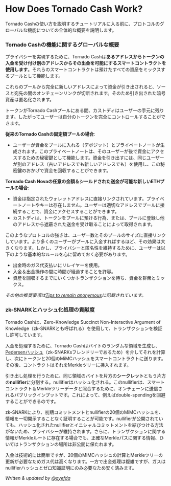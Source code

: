# How Does Tornado Cash Work?

Tornado Cashの使い方を説明するチュートリアルに入る前に、プロトコルのグローバルな機能についての全体的な概要を説明します。

### Tornado Cashの機能に関するグローバルな概要

プライバシーを実現するために、Tornado Cashは**あるアドレスからトークンの入金を受け付け別のアドレスからその出金を可能にするスマートコントラクトを使用します**。それらのスマートコントラクトは預けたすべての資産をミックスするプールとして機能します。

これらのプールから完全に新しいアドレスによって資金が引き出されると、ソースと宛先の間のオンチェーンリンクが切断されます。そのため引き出された暗号資産は匿名化されます。

トークンがTornado Cashプールにある間、カストディはユーザーの手元に残ります。したがってユーザーは自分のトークンを完全にコントロールすることができます。

**従来のTornado Cashの固定額プールの場合**:

* ユーザーが資金をプールに入れる（デポジット）とプライベートノートが生成されます。このプライベートノートは、そのユーザーが後で資金にアクセスするための秘密鍵として機能します。資金を引き出すには、同じユーザーが別のアドレス（古いアドレスでも新しいアドレスでも）を使用し、この秘密鍵のおかげで資金を回収することができます。

**Tornado Cash Novaの任意の金額＆シールドされた送金が可能な新しいETHプールの場合**:

* 資金は指定されたウォレットアドレスに直接リンクされています。プライベートノートやキーは存在しません。ユーザーは適切なアドレスでプールに接続することで、資金にアクセスすることができます。
* カストディは、トークンをプールに預ける行為、または、プールに登録し他のアドレスから遮蔽された送金を受け取ることによって取得されます。

このようなプロトコルの強さは、ユーザー数とそのプールのサイズに直接リンクしています。より多くのユーザーがプールに入金すればするほど、その効果は大きくなります。しかし、プライバシーと匿名性を維持するために、ユーザーは以下のような基本的なルールを心に留めておく必要があります。

* 出金時のガス代支払いにリレイヤーを使用。
* 入金＆出金操作の間に時間が経過することを許容。
* 資産を回収するまでにいくつかトランザクションを待ち、資金を群衆とミックス。

*その他の推奨事項は*[*Tips to remain anonymous*](tips-to-remain-anonymous.md)*に記載されています。*

### zk-SNARKとハッシュ化処理の貢献度

Tornado Cashは、Zero-Knowledge Succinct Non-Interactive Argument of Knowledge（zk-SNARKとも呼ばれる）を使用して、トランザクションを検証し許可しています。

入金を処理するために、Tornado Cashはバイトのランダムな領域を生成し、[Pedersenハッシュ](https://iden3-docs.readthedocs.io/en/latest/iden3_repos/research/publications/zkproof-standards-workshop-2/pedersen-hash/pedersen.html)（zk-SNARKsフレンドリーであるため）を介してそれを計算し、次にトークンと20個のMiMCハッシュをスマートコントラクトに送ります。その後、コントラクトはそれをMerkleツリーに挿入すれます。

引き出し処理を行うために、同じ領域のバイトを片方の**シークレット**ともう片方の**nullifier**に分割する。nullifierはハッシュ化される。このnullifierは、スマートコントラクト＆Merkleツリーデータと照合するために、オンチェーンに送信されるパブリックインプットです。これによって、例えばdouble-spendingを回避することができるのです。

zk-SNARKにより、初期コミットメントとnullifierの20個のMiMCハッシュを、情報を一切開示することなく証明することが可能です。nullifierが公開されていても、ハッシュ化されたnullifierとイニシャルコミットメントを結びつける方法がないため、プライバシーが維持されます。さらに、トランザクションに関する情報がMerkleルートに存在する場合でも、正確なMerkleパスに関する情報、ひいてはトランザクションの場所は非公開に保たれます。

入金は技術的には簡単ですが、20個のMiMCハッシュの計算とMerkleツリーの更新が必要なためガス代は高くなります。一方で出金処理は複雑ですが、ガスはnullifierハッシュとゼロ知識証明にのみ必要なため安く済みます。

*Written & updated by* [*@ayefda*](https://torn.community/u/ayefda)

